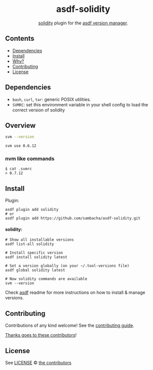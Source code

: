 <div align="center">

# asdf-solidity 

[solidity](https://github.com/ethereum/solidity) plugin for the [asdf version manager](https://asdf-vm.com).

</div>

## Contents

- [Dependencies](#dependencies)
- [Install](#install)
- [Why?](#why)
- [Contributing](#contributing)
- [License](#license)

## Dependencies

- `bash`, `curl`, `tar`: generic POSIX utilities.
- `SVMRC`: set this environment variable in your shell config to load the correct version of solidity

## Overview 

```bash
svm --version
```

```bash
svm use 0.6.12
```

### nvm like commands 

```
$ cat .svmrc
> 0.7.12
```

## Install

Plugin:

```shell
asdf plugin add solidity
# or
asdf plugin add https://github.com/sambacha/asdf-solidity.git
```

#### solidity:

```shell
# Show all installable versions
asdf list-all solidity

# Install specific version
asdf install solidity latest

# Set a version globally (on your ~/.tool-versions file)
asdf global solidity latest

# Now solidity commands are available
svm --version
```

Check [asdf](https://github.com/asdf-vm/asdf) readme for more instructions on how to
install & manage versions.

## Contributing

Contributions of any kind welcome! See the [contributing guide](contributing.md).

[Thanks goes to these contributors](https://github.com/sambacha/asdf-solidity/graphs/contributors)!

## License

See [LICENSE](LICENSE) © [the contributors](https://github.com/sambacha/)
